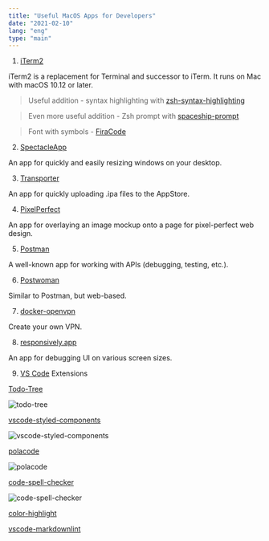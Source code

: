 ```yaml
---
title: "Useful MacOS Apps for Developers"
date: "2021-02-10"
lang: "eng"
type: "main"
---
```


1. [iTerm2](https://www.iterm2.com/)

iTerm2 is a replacement for Terminal and successor to iTerm. It runs on Mac with macOS 10.12 or later.
> Useful addition - syntax highlighting with [zsh-syntax-highlighting](https://github.com/zsh-users/zsh-syntax-highlighting)

> Even more useful addition - Zsh prompt with [spaceship-prompt](https://github.com/denysdovhan/spaceship-prompt)

> Font with symbols - [FiraCode](https://github.com/tonsky/FiraCode)

2. [SpectacleApp](https://www.spectacleapp.com/)

An app for quickly and easily resizing windows on your desktop.

3. [Transporter](https://apps.apple.com/ru/app/transporter/id1450874784?mt=12)

An app for quickly uploading .ipa files to the AppStore.

4. [PixelPerfect](http://pixelperfect-app.com/)

An app for overlaying an image mockup onto a page for pixel-perfect web design.

5. [Postman](https://www.postman.com/)

A well-known app for working with APIs (debugging, testing, etc.).

6. [Postwoman](https://postwoman.io/)

Similar to Postman, but web-based.

7. [docker-openvpn](https://github.com/kylemanna/docker-openvpn/)

Create your own VPN.

8. [responsively.app](https://responsively.app/)

An app for debugging UI on various screen sizes.

9. [VS Code](https://code.visualstudio.com/) Extensions

[Todo-Tree](https://marketplace.visualstudio.com/items?itemName=Gruntfuggly.todo-tree)

![todo-tree](https://raw.githubusercontent.com/Gruntfuggly/todo-tree/master/resources/screenshot.png)

[vscode-styled-components](https://marketplace.visualstudio.com/items?itemName=jpoissonnier.vscode-styled-components)

![vscode-styled-components](https://github.com/styled-components/vscode-styled-components/raw/main/demo.gif)

[polacode](https://marketplace.visualstudio.com/items?itemName=pnp.polacode)

![polacode](https://github.com/octref/polacode/raw/master/demo/usage.gif)

[code-spell-checker](https://marketplace.visualstudio.com/items?itemName=streetsidesoftware.code-spell-checker)

![code-spell-checker](https://raw.githubusercontent.com/streetsidesoftware/vscode-spell-checker/master/packages/client/images/example.gif)

[color-highlight](https://marketplace.visualstudio.com/items?itemName=naumovs.color-highlight)

[vscode-markdownlint](https://marketplace.visualstudio.com/items?itemName=DavidAnson.vscode-markdownlint)
